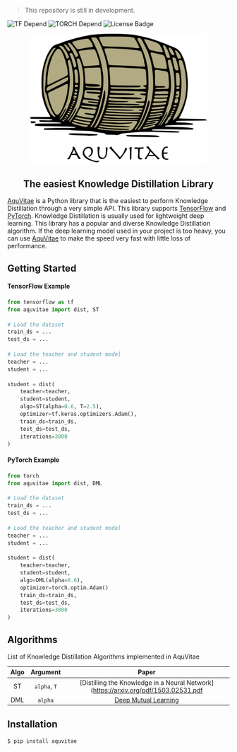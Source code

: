 > This repository is still in development.

![TF Depend](https://img.shields.io/badge/TensorFlow-2.1-orange) ![TORCH Depend](https://img.shields.io/badge/pytorch-1.5.1-blue) ![License Badge](https://img.shields.io/badge/license-MIT-green)<br>

<p align="center">
  <img width="400" src="./assets/logo.png">
</p>

<h2 align=center>The easiest Knowledge Distillation Library</h2>

[AquVitae](https://github.com/aquvitae/aquvitae) is a Python library that is the easiest to perform Knowledge Distillation through a very simple API. This library supports [TensorFlow](https://github.com/tensorflow/tensorflow) and [PyTorch](https://github.com/pytorch/pytorch). Knowledge Distillation is usually used for lightweight deep learning. This library has a popular and diverse Knowledge Distillation algorithm. If the deep learning model used in your project is too heavy, you can use [AquVitae](https://github.com/aquvitae/aquvitae) to make the speed very fast with little loss of performance.

## Getting Started

#### TensorFlow Example
```python
from tensorflow as tf
from aquvitae import dist, ST

# Load the dataset
train_ds = ...
test_ds = ...

# Load the teacher and student model
teacher = ...
student = ...

student = dist(
    teacher=teacher,
    student=student,
    algo=ST(alpha=0.6, T=2.5),
    optimizer=tf.keras.optimizers.Adam(),
    train_ds=train_ds,
    test_ds=test_ds,
    iterations=3000
)
```

#### PyTorch Example
```python
from torch
from aquvitae import dist, DML

# Load the dataset
train_ds = ...
test_ds = ...

# Load the teacher and student model
teacher = ...
student = ...

student = dist(
    teacher=teacher,
    student=student,
    algo=DML(alpha=0.6),
    optimizer=torch.optim.Adam()
    train_ds=train_ds,
    test_ds=test_ds,
    iterations=3000
)
```

## Algorithms

List of Knowledge Distillation Algorithms implemented in AquVitae

| Algo | Argument | Paper |
|:---:|:---:|:---:|
| ST | `alpha`, `T` | [Distilling the Knowledge in a Neural Network](https://arxiv.org/pdf/1503.02531.pdf |
| DML | `alpha` | [Deep Mutual Learning](https://arxiv.org/pdf/1706.00384.pdf) |

## Installation

```bash
$ pip install aquvitae
```